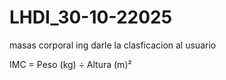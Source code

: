 # LHDI_30-10-22025

masas corporal ing
darle la clasficacion al usuario

IMC = Peso (kg) ÷ Altura (m)²